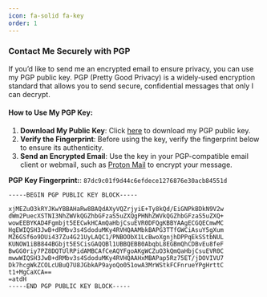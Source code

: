 ```yaml
---
icon: fa-solid fa-key
order: 1
---
```


### Contact Me Securely with PGP

If you’d like to send me an encrypted email to ensure privacy, you can use my PGP public key. PGP (Pretty Good Privacy) is a widely-used encryption standard that allows you to send secure, confidential messages that only I can decrypt.

#### How to Use My PGP Key:
1. **Download My Public Key**: Click [here](/assets/publickey.saeed@falasi.net-87dc9c01f9d44c6efdece1276876e30acb84551d.asc) to download my PGP public key.
2. **Verify the Fingerprint**:  Before using the key, verify the fingerprint below to ensure its authenticity.
3. **Send an Encrypted Email**: Use the key in your PGP-compatible email client or webmail, such as [Proton Mail](https://pr.tn/ref/CFYWMGZJEF90) to encrypt your message. 


**PGP Key Fingerprint:**:  `87dc9c01f9d44c6efdece1276876e30acb84551d`



```
-----BEGIN PGP PUBLIC KEY BLOCK-----

xjMEZuO3kRYJKwYBBAHaRw8BAQdAXyVQZrjyiE+Ty8kQd/EiGNPkBDkN9V2w
dWm2PuecXSTNI3NhZWVkQGZhbGFzaS5uZXQgPHNhZWVkQGZhbGFzaS5uZXQ+
wowEEBYKAD4Fgmbjt5EECwkHCAmQaHbjCsuEVR0DFQgKBBYAAgECGQECmwMC
HgEWIQSH3JwB+dRMbv3s4SdoduMKy4RVHQAAMbkBAPG3TTfGWCiAsuY5gXum
MZ6GSf6o9DUi437Zu4G21UyLAQC1/PNBOObX1LcBwoXgnjhDPPqEkSStbNUL
KUNOW1iBB844BGbjt5ESCisGAQQBl1UBBQEBB0AbqbL8EGBmQhCDBvEu8feF
BwGG0riy7PZ8DQTUlRPidAMBCAfCeAQYFgoAKgWCZuO3kQmQaHbjCsuEVR0C
mwwWIQSH3JwB+dRMbv3s4SdoduMKy4RVHQAAHxMBAPap5Rz75ET/jDOVIVU7
Dk7hcgWkZCOLcUBuQ7U8JGbkAP9ayoQo051owA3MrWStkFCFnrueYPgHrttC
t1+MgCaXCA==
=atdH
-----END PGP PUBLIC KEY BLOCK-----
```
